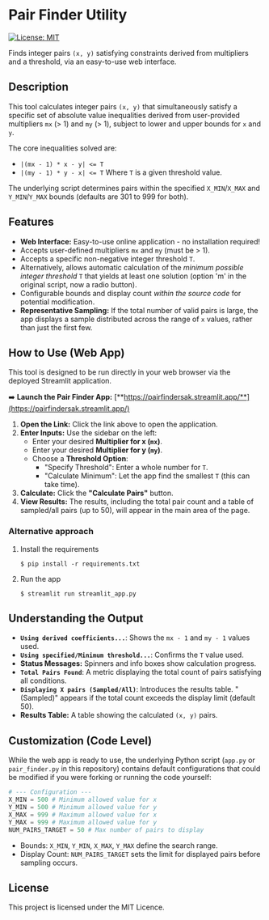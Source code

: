 # Pair Finder Utility
[![License: MIT](https://img.shields.io/badge/License-MIT-yellow.svg)](https://opensource.org/licenses/MIT)

Finds integer pairs `(x, y)` satisfying constraints derived from multipliers and a threshold, via an easy-to-use web interface.

## Description

This tool calculates integer pairs `(x, y)` that simultaneously satisfy a specific set of absolute value inequalities derived from user-provided multipliers `mx` (> 1) and `my` (> 1), subject to lower and upper bounds for `x` and `y`.

The core inequalities solved are:
*   `|(mx - 1) * x - y| <= T`
*   `|(my - 1) * y - x| <= T`
Where `T` is a given threshold value.

The underlying script determines pairs within the specified `X_MIN`/`X_MAX` and `Y_MIN`/`Y_MAX` bounds (defaults are 301 to 999 for both).

## Features

*   **Web Interface:** Easy-to-use online application - no installation required!
*   Accepts user-defined multipliers `mx` and `my` (must be > 1).
*   Accepts a specific non-negative integer threshold `T`.
*   Alternatively, allows automatic calculation of the *minimum possible integer threshold* `T` that yields at least one solution (option 'm' in the original script, now a radio button).
*   Configurable bounds and display count *within the source code* for potential modification.
*   **Representative Sampling:** If the total number of valid pairs is large, the app displays a sample distributed across the range of `x` values, rather than just the first few.

## How to Use (Web App)

This tool is designed to be run directly in your web browser via the deployed Streamlit application.

➡️ **Launch the Pair Finder App:** [**https://pairfindersak.streamlit.app/**](https://pairfindersak.streamlit.app/)

1.  **Open the Link:** Click the link above to open the application.
2.  **Enter Inputs:** Use the sidebar on the left:
    *   Enter your desired **Multiplier for x (`mx`)**.
    *   Enter your desired **Multiplier for y (`my`)**.
    *   Choose a **Threshold Option**:
        *   "Specify Threshold": Enter a whole number for `T`.
        *   "Calculate Minimum": Let the app find the smallest `T` (this can take time).
3.  **Calculate:** Click the **"Calculate Pairs"** button.
4.  **View Results:** The results, including the total pair count and a table of sampled/all pairs (up to 50), will appear in the main area of the page.


### Alternative approach
1. Install the requirements
   ```
   $ pip install -r requirements.txt
   ```
2. Run the app
   ```
   $ streamlit run streamlit_app.py
   ```

## Understanding the Output

*   **`Using derived coefficients...`**: Shows the `mx - 1` and `my - 1` values used.
*   **`Using specified/Minimum threshold...`**: Confirms the `T` value used.
*   **Status Messages:** Spinners and info boxes show calculation progress.
*   **`Total Pairs Found`**: A metric displaying the total count of pairs satisfying all conditions.
*   **`Displaying X pairs (Sampled/All)`**: Introduces the results table. "(Sampled)" appears if the total count exceeds the display limit (default 50).
*   **Results Table:** A table showing the calculated `(x, y)` pairs.

## Customization (Code Level)

While the web app is ready to use, the underlying Python script (`app.py` or `pair_finder.py` in this repository) contains default configurations that could be modified if you were forking or running the code yourself:

```python
# --- Configuration ---
X_MIN = 500 # Minimum allowed value for x
Y_MIN = 500 # Minimum allowed value for y
X_MAX = 999 # Maximum allowed value for x
Y_MAX = 999 # Maximum allowed value for y
NUM_PAIRS_TARGET = 50 # Max number of pairs to display

```

* Bounds: `X_MIN`, `Y_MIN`, `X_MAX`, `Y_MAX` define the search range.
* Display Count: `NUM_PAIRS_TARGET` sets the limit for displayed pairs before sampling occurs.


## License

This project is licensed under the MIT Licence. 
